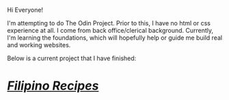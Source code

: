 Hi Everyone!

I'm  attempting to do The Odin Project. Prior to this, I have no html or css experience at all. I come from back office/clerical background. Currently, I'm learning the foundations, which will hopefully help or guide me build real and working websites.

Below is a current project that I have finished:

# <a href="https://acfacf90.github.io/odin-recipes/" alt="filipino recipes"><em>Filipino Recipes</em></a>

